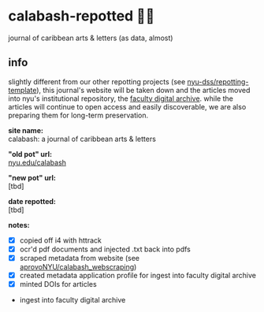 # calabash-repotted 🌱🍯 
journal of caribbean arts & letters (as data, almost)

## info

slightly different from our other repotting projects (see [nyu-dss/repotting-template](https://github.com/nyu-dss/repotting-template/)), this journal's website will be taken down and the articles moved into nyu's institutional repository, the [faculty digital archive](https://archive.nyu.edu/). while the articles will continue to open access and easily discoverable, we are also preparing them for long-term preservation.

__site name:__  
calabash: a journal of caribbean arts & letters

__"old pot" url:__   
[nyu.edu/calabash](https://nyu.edu/calabash)

__"new pot" url:__  
[tbd]

__date repotted:__  
[tbd]

__notes:__
- [x] copied off i4 with httrack
- [x] ocr'd pdf documents and injected .txt back into pdfs
- [x] scraped metadata from website (see [aprovoNYU/calabash_webscraping](https://github.com/aprovoNYU/calabash_webscraping))
- [x] created metadata application profile for ingest into faculty digital archive
- [x] minted DOIs for articles
- ingest into faculty digital archive